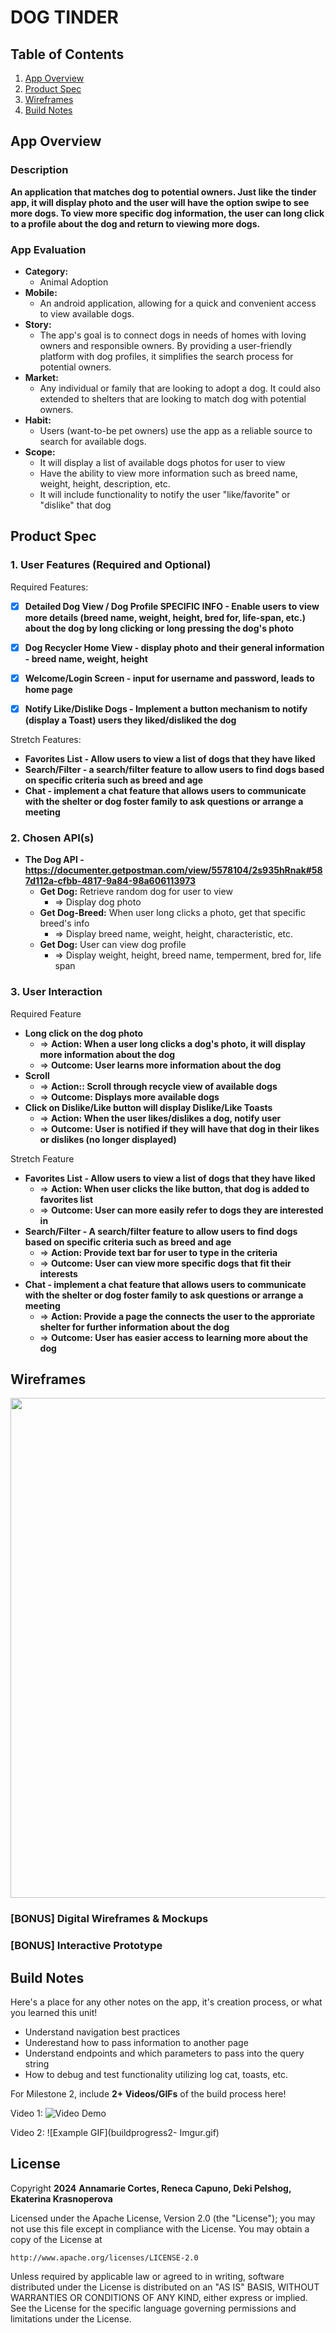# **DOG TINDER**

## Table of Contents

1. [App Overview](#App-Overview)
1. [Product Spec](#Product-Spec)
1. [Wireframes](#Wireframes)
1. [Build Notes](#Build-Notes)
   
## App Overview

### Description 

**An application that matches dog to potential owners. Just like the tinder app, it will display photo and the user will have the option swipe to see more dogs. To view more specific dog information, the user can long click to a profile about the dog and return to viewing more dogs.**

### App Evaluation

<!-- Evaluation of your app across the following attributes -->

- **Category:**
    - Animal Adoption
- **Mobile:**
    - An android application, allowing for a quick and convenient access to view available dogs.
- **Story:**
    - The app's goal is to connect dogs in needs of homes with loving owners and responsible owners. By providing a user-friendly platform with dog profiles, it simplifies the search process for potential owners.
- **Market:**
    - Any individual or family that are looking to adopt a dog. It could also extended to shelters that are looking to match dog with potential owners.
- **Habit:**
    - Users (want-to-be pet owners) use the app as a reliable source to search for available dogs.
- **Scope:**
    - It will display a list of available dogs photos for user to view
    - Have the ability to view more information such as breed name, weight, height, description, etc.
    - It will include functionality to notify the user "like/favorite" or "dislike" that dog
      

## Product Spec

### 1. User Features (Required and Optional)

Required Features:

- [x] **Detailed Dog View / Dog Profile SPECIFIC INFO - Enable users to view more details (breed name, weight, height, bred for, life-span, etc.) about the dog by long clicking or long pressing the dog's photo**
- [x] **Dog Recycler Home View - display photo and their general information - breed name, weight, height**
- [x] **Welcome/Login Screen - input for username and password, leads to home page**
- [x] **Notify Like/Dislike Dogs - Implement a button mechanism to notify (display a Toast) users they liked/disliked the dog**


Stretch Features:
- **Favorites List - Allow users to view a list of dogs that they have liked**
- **Search/Filter - a search/filter feature to allow users to find dogs based on specific criteria such as breed and age**
- **Chat - implement a chat feature that allows users to communicate with the shelter or dog foster family to ask questions or arrange a meeting**


### 2. Chosen API(s)

- **The Dog API - https://documenter.getpostman.com/view/5578104/2s935hRnak#587d112a-cfbb-4817-9a84-98a606113973**
    - **Get Dog:** Retrieve random dog for user to view
       - => Display dog photo
    - **Get Dog-Breed:** When user long clicks a photo, get that specific breed's info
       - => Display breed name, weight, height, characteristic, etc.
    - **Get Dog:** User can view dog profile
       - => Display weight, height, breed name, temperment, bred for, life span

### 3. User Interaction

Required Feature

- **Long click on the dog photo**
	- => **Action: When a user long clicks a dog's photo, it will display more information about the dog**
	- => **Outcome: User learns more information about the dog**
- **Scroll**
	- => **Action:: Scroll through recycle view of available dogs**
	- => **Outcome: Displays more available dogs**
- **Click on Dislike/Like button will display Dislike/Like Toasts**
	- => **Action: When the user likes/dislikes a dog, notify user**
	- => **Outcome: User is notified if they will have that dog in their likes or dislikes (no longer displayed)**
    

Stretch Feature

- **Favorites List - Allow users to view a list of dogs that they have liked**
	- => **Action: When user clicks the like button, that dog is added to favorites list**
	- => **Outcome: User can more easily refer to dogs they are interested in**
- **Search/Filter - A search/filter feature to allow users to find dogs based on specific criteria such as breed and age**
	- => **Action: Provide text bar for user to type in the criteria**
	- => **Outcome: User can view more specific dogs that fit their interests**
- **Chat - implement a chat feature that allows users to communicate with the shelter or dog foster family to ask questions or arrange a meeting**
	- => **Action: Provide a page the connects the user to the approriate shelter for further information about the dog**
	- => **Outcome: User has easier access to learning more about the dog**

## Wireframes

<!-- Add picture of your hand sketched wireframes in this section -->
<img src="https://i.imgur.com/FyXcVcG.png" width=800>


### [BONUS] Digital Wireframes & Mockups

### [BONUS] Interactive Prototype

## Build Notes

Here's a place for any other notes on the app, it's creation 
process, or what you learned this unit!  
 - Understand navigation best practices
 - Underestand how to pass information to another page
 - Understand endpoints and which parameters to pass into the query string
 - How to debug and test functionality utilizing log cat, toasts, etc.

For Milestone 2, include **2+ Videos/GIFs** of the build process here!

Video 1:
<img src='https://imgur.com/hoVi8yP.gif' title='Video Demo' width='' alt='Video Demo' />
 

Video 2: 
![Example GIF](buildprogress2- Imgur.gif)


## License

Copyright **2024** **Annamarie Cortes, Reneca Capuno, Deki Pelshog, Ekaterina Krasnoperova**

Licensed under the Apache License, Version 2.0 (the "License");
you may not use this file except in compliance with the License.
You may obtain a copy of the License at

    http://www.apache.org/licenses/LICENSE-2.0

Unless required by applicable law or agreed to in writing, software
distributed under the License is distributed on an "AS IS" BASIS,
WITHOUT WARRANTIES OR CONDITIONS OF ANY KIND, either express or implied.
See the License for the specific language governing permissions and
limitations under the License.
